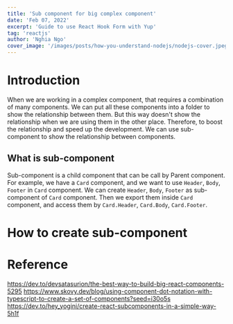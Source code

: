 ```yaml
---
title: 'Sub component for big complex component'
date: 'Feb 07, 2022'
excerpt: 'Guide to use React Hook Form with Yup'
tag: 'reactjs'
author: 'Nghia Ngo'
cover_image: '/images/posts/how-you-understand-nodejs/nodejs-cover.jpeg'
---
```


# Introduction
When we are working in a complex component, that requires a combination of many components.
We can put all these components into a folder to show the relationship between them. But this way doesn't show the 
relationship when we are using them in the other place. Therefore, to boost the relationship and speed up the development.
We can use sub-component to show the relationship between components.

## What is sub-component
Sub-component is a child component that can be call by Parent component.
For example, we have a `Card` component, and we want to use `Header`, `Body`, `Footer` in `Card` component.
We can create `Header`, `Body`, `Footer` as sub-component of `Card` component.
Then we export them inside `Card` component, and access them by `Card.Header`, `Card.Body`, `Card.Footer`.

# How to create sub-component


# Reference
https://dev.to/devsatasurion/the-best-way-to-build-big-react-components-5295
https://www.skovy.dev/blog/using-component-dot-notation-with-typescript-to-create-a-set-of-components?seed=i30o5s
https://dev.to/hey_yogini/create-react-subcomponents-in-a-simple-way-5h1f